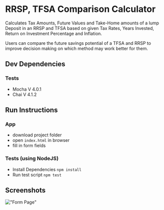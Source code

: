 # RRSP, TFSA Comparison Calculator

Calculates Tax Amounts, Future Values and Take-Home amounts of a lump Deposit in an RRSP and TFSA based on given Tax Rates, Years Invested, Return on Investment Percentage and Inflation. 

Users can compare the future savings potential of a TFSA and RRSP to improve decision making on which method may work better for them. 

## Dev Dependencies

### Tests
  * Mocha V 4.0.1
  * Chai V 4.1.2

## Run Instructions

### App

* download project folder
* open ```index.html``` in browser
* fill in form fields

### Tests (using NodeJS)
* Install Dependencies
  ``` npm install ```
* Run test script
  ``` npm test ```

## Screenshots

!["Form Page"](https://github.com/zzidante/tfsa_rrsp_calculator/blob/master/screenshots/TFSA,%20RRSP%20Comparison%20Calculator.png)



